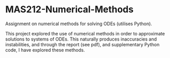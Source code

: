 # MAS212-Numerical-Methods
Assignment on numerical methods for solving ODEs (utilises Python).

This project explored the use of numerical methods in order to approximate solutions to systems of ODEs. This naturally produces inaccuracies and instabilities, and through the report (see pdf), and supplementary Python code, I have explored these methods.
